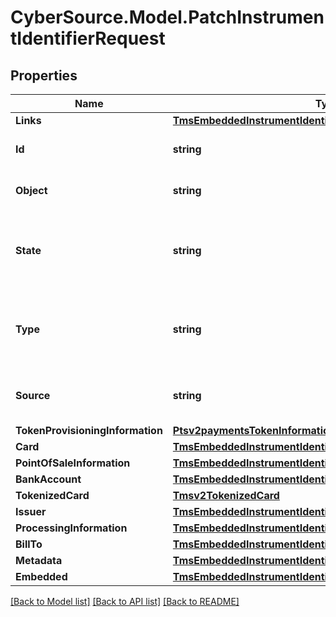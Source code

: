# CyberSource.Model.PatchInstrumentIdentifierRequest
## Properties

Name | Type | Description | Notes
------------ | ------------- | ------------- | -------------
**Links** | [**TmsEmbeddedInstrumentIdentifierLinks**](TmsEmbeddedInstrumentIdentifierLinks.md) |  | [optional] 
**Id** | **string** | The Id of the Instrument Identifier Token.  | [optional] 
**Object** | **string** | The type.  Possible Values: - instrumentIdentifier  | [optional] 
**State** | **string** | Issuers state for the card number. Possible Values: - ACTIVE - CLOSED : The account has been closed.  | [optional] 
**Type** | **string** | The type of Instrument Identifier. Possible Values: - enrollable card - enrollable token  | [optional] 
**Source** | **string** | Source of the card details. Possible Values: - CONTACTLESS_TAP  | [optional] 
**TokenProvisioningInformation** | [**Ptsv2paymentsTokenInformationTokenProvisioningInformation**](Ptsv2paymentsTokenInformationTokenProvisioningInformation.md) |  | [optional] 
**Card** | [**TmsEmbeddedInstrumentIdentifierCard**](TmsEmbeddedInstrumentIdentifierCard.md) |  | [optional] 
**PointOfSaleInformation** | [**TmsEmbeddedInstrumentIdentifierPointOfSaleInformation**](TmsEmbeddedInstrumentIdentifierPointOfSaleInformation.md) |  | [optional] 
**BankAccount** | [**TmsEmbeddedInstrumentIdentifierBankAccount**](TmsEmbeddedInstrumentIdentifierBankAccount.md) |  | [optional] 
**TokenizedCard** | [**Tmsv2TokenizedCard**](Tmsv2TokenizedCard.md) |  | [optional] 
**Issuer** | [**TmsEmbeddedInstrumentIdentifierIssuer**](TmsEmbeddedInstrumentIdentifierIssuer.md) |  | [optional] 
**ProcessingInformation** | [**TmsEmbeddedInstrumentIdentifierProcessingInformation**](TmsEmbeddedInstrumentIdentifierProcessingInformation.md) |  | [optional] 
**BillTo** | [**TmsEmbeddedInstrumentIdentifierBillTo**](TmsEmbeddedInstrumentIdentifierBillTo.md) |  | [optional] 
**Metadata** | [**TmsEmbeddedInstrumentIdentifierMetadata**](TmsEmbeddedInstrumentIdentifierMetadata.md) |  | [optional] 
**Embedded** | [**TmsEmbeddedInstrumentIdentifierEmbedded**](TmsEmbeddedInstrumentIdentifierEmbedded.md) |  | [optional] 

[[Back to Model list]](../README.md#documentation-for-models) [[Back to API list]](../README.md#documentation-for-api-endpoints) [[Back to README]](../README.md)

